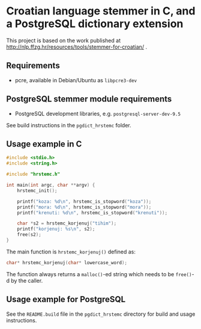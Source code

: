 # Croatian language stemmer in C, and a PostgreSQL dictionary extension

This project is based on the work published at http://nlp.ffzg.hr/resources/tools/stemmer-for-croatian/ .

## Requirements

* pcre, available in Debian/Ubuntu as `libpcre3-dev`

## PostgreSQL stemmer module requirements

* PostgreSQL development libraries, e.g. `postgresql-server-dev-9.5`

See build instructions in the `pgdict_hrstemc` folder.

## Usage example in C

```C
#include <stdio.h>
#include <string.h>

#include "hrstemc.h"

int main(int argc, char **argv) {
    hrstemc_init();

    printf("koza: %d\n", hrstemc_is_stopword("koza"));
    printf("mora: %d\n", hrstemc_is_stopword("mora"));
    printf("krenuti: %d\n", hrstemc_is_stopword("krenuti"));

    char *s2 = hrstemc_korjenuj("tihim");
    printf("korjenuj: %s\n", s2);
    free(s2);
}
```

The main function is `hrstemc_korjenuj()` defined as:

```C
char* hrstemc_korjenuj(char* lowercase_word);
```

The function always returns a `malloc()`-ed string which needs to be `free()`-d by the caller.

## Usage example for PostgreSQL

See the `README.build` file in the `pgdict_hrstemc` directory for build and usage instructions.